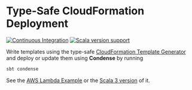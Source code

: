 # Type-Safe CloudFormation Deployment

[![Continuous Integration](https://github.com/jobial-io/scase/actions/workflows/ci.yml/badge.svg)](https://github.com/jobial-io/condense/actions/workflows/ci.yml)
[![Scala version support](https://index.scala-lang.org/jobial-io/scase/scase/latest-by-scala-version.svg?targetType=Js)](https://index.scala-lang.org/jobial-io/condense)

Write templates using the type-safe [CloudFormation Template Generator](https://github.com/Bayer-Group/cloudformation-template-generator)
and deploy or update them using **Condense** by running

```bash
sbt condense
```

See the [AWS Lambda Example](https://github.com/jobial-io/scase-lambda-example) or the
[Scala 3 version](https://github.com/jobial-io/scase-lambda-scala3-example) of it.